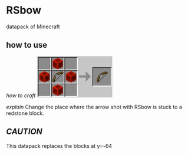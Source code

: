 # RSbow
datapack of Minecraft

## how to use
*how to craft*
![](/crafting.png)

*explain*
Change the place where the arrow shot with RSbow is stuck to a redstone block.

## ***CAUTION***
This datapack replaces the blocks at y=-64
